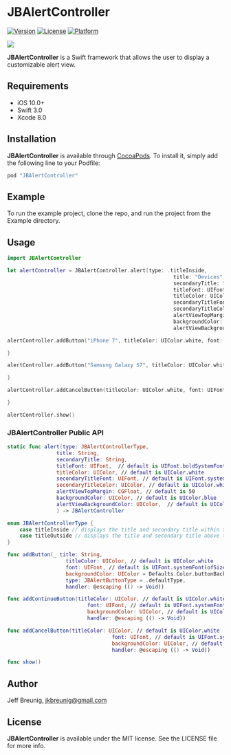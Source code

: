 # JBAlertController

[![Version](https://img.shields.io/cocoapods/v/JBAlertController.svg?style=flat)](http://cocoapods.org/pods/JBAlertController)
[![License](https://img.shields.io/cocoapods/l/JBAlertController.svg?style=flat)](http://cocoapods.org/pods/JBAlertController)
[![Platform](https://img.shields.io/cocoapods/p/JBAlertController.svg?style=flat)](http://cocoapods.org/pods/JBAlertController)

![](http://giphy.com/gifs/k6qUPuotbySSk)

**JBAlertController** is a Swift framework that allows the user to display a customizable alert view.

## Requirements

- iOS 10.0+
- Swift 3.0
- Xcode 8.0

## Installation

**JBAlertController** is available through [CocoaPods](http://cocoapods.org). To install
it, simply add the following line to your Podfile:

```ruby
pod "JBAlertController"
```

## Example

To run the example project, clone the repo, and run the project from the Example directory.

## Usage

```swift
import JBAlertController

let alertController = JBAlertController.alert(type: .titleInside,
                                                      title: "Devices",
                                                      secondaryTitle: "Select a device",
                                                      titleFont: UIFont.boldSystemFont(ofSize: 18),
                                                      titleColor: UIColor.black,
                                                      secondaryTitleFont: UIFont.systemFont(ofSize: 16),
                                                      secondaryTitleColor: UIColor.black,
                                                      alertViewTopMargin: 80,
                                                      backgroundColor: UIColor.blue,
                                                      alertViewBackgroundColor: UIColor.white)

alertController.addButton("iPhone 7", titleColor: UIColor.white, font: UIFont.systemFont(ofSize: 16), backgroundColor: UIColor.blue) {

}

alertController.addButton("Samsung Galaxy S7", titleColor: UIColor.white, font: UIFont.systemFont(ofSize: 16), backgroundColor: UIColor.blue) {

}

alertController.addCancelButton(titleColor: UIColor.white, font: UIFont.systemFont(ofSize: 16), backgroundColor: UIColor.red) {

}

alertController.show()

```

### JBAlertController Public API                                              

```swift
static func alert(type: JBAlertControllerType,
                title: String,
                secondaryTitle: String,
                titleFont: UIFont,  // default is UIFont.boldSystemFont(ofSize: 18)
                titleColor: UIColor, // default is UIColor.white
                secondaryTitleFont: UIFont, // default is UIFont.systemFont(ofSize: 16)
                secondaryTitleColor: UIColor, // default is UIColor.white
                alertViewTopMargin: CGFloat, // default is 50
                backgroundColor: UIColor, // default is UIColor.blue
                alertViewBackgroundColor: UIColor,  // default is UIColor.white
       			) -> JBAlertController   

enum JBAlertControllerType {
    case titleInside // displays the title and secondary title within the alert view
    case titleOutside // displays the title and secondary title above the alert view
} 

func addButton(_ title: String,
                   titleColor: UIColor, // default is UIColor.white
                   font: UIFont, // default is UIFont.systemFont(ofSize: 16)
                   backgroundColor: UIColor = Defaults.Color.buttonBackground,
                   type: JBAlertButtonType = .defaultType,
                   handler: @escaping (() -> Void))

func addContinueButton(titleColor: UIColor, // default is UIColor.white
                          font: UIFont, // default is UIFont.systemFont(ofSize: 16)
                          backgroundColor: UIColor, // default is UIColor.blue
                          handler: @escaping (() -> Void))

func addCancelButton(titleColor: UIColor, // default is UIColor.white
                                  font: UIFont, // default is UIFont.systemFont(ofSize: 16)
                                  backgroundColor: UIColor, // default is UIColor.blue
                                  handler: @escaping (() -> Void))

func show()

```

## Author

Jeff Breunig, jkbreunig@gmail.com

## License

**JBAlertController** is available under the MIT license. See the LICENSE file for more info.